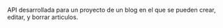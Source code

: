 API desarrollada para un proyecto de un blog en el que se pueden crear, editar, y borrar articulos.
